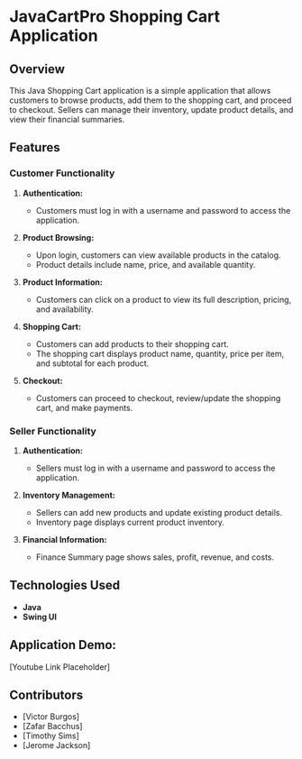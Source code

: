 # JavaCartPro Shopping Cart Application

## Overview

This Java Shopping Cart application is a simple application that allows customers to browse products, add them to the shopping cart, and proceed to checkout. Sellers can manage their inventory, update product details, and view their financial summaries.

## Features

### Customer Functionality

1. **Authentication:**
   - Customers must log in with a username and password to access the application.

2. **Product Browsing:**
   - Upon login, customers can view available products in the catalog.
   - Product details include name, price, and available quantity.

3. **Product Information:**
   - Customers can click on a product to view its full description, pricing, and availability.

4. **Shopping Cart:**
   - Customers can add products to their shopping cart.
   - The shopping cart displays product name, quantity, price per item, and subtotal for each product.

5. **Checkout:**
   - Customers can proceed to checkout, review/update the shopping cart, and make payments.

### Seller Functionality

1. **Authentication:**
   - Sellers must log in with a username and password to access the application.

2. **Inventory Management:**
   - Sellers can add new products and update existing product details.
   - Inventory page displays current product inventory.

3. **Financial Information:**
   - Finance Summary page shows sales, profit, revenue, and costs.

## Technologies Used

- **Java**
- **Swing UI** 

## Application Demo:

[Youtube Link Placeholder]

## Contributors

- [Victor Burgos]
- [Zafar Bacchus]
- [Timothy Sims]
- [Jerome Jackson]
